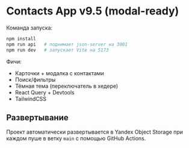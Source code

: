 # Contacts App v9.5 (modal-ready)

Команда запуска:
```bash
npm install
npm run api   # поднимает json-server на 3001
npm run dev   # запускает Vite на 5173
```
Фичи:
- Карточки + модалка с контактами
- Поиск/фильтры
- Тёмная тема (переключатель в хедере)
- React Query + Devtools
- TailwindCSS

## Развертывание

Проект автоматически развертывается в Yandex Object Storage при каждом пуше в ветку `main` с помощью GitHub Actions.